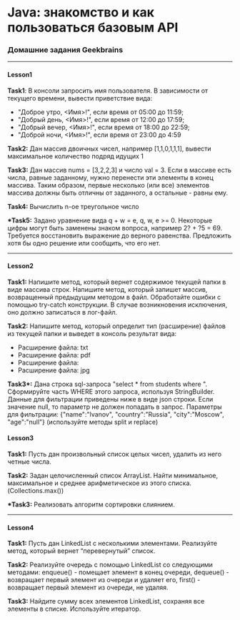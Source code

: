 # Java: знакомство и как пользоваться базовым API
### Домашние задания Geekbrains
---
#### Lesson1
__Task1__:
 В консоли запросить имя пользователя. В зависимости от текущего времени, вывести приветствие вида:
 - "Доброе утро, <Имя>!", если время от 05:00 до 11:59;
 - "Добрый день, <Имя>!", если время от 12:00 до 17:59;
 - "Добрый вечер, <Имя>!", если время от 18:00 до 22:59; 
 - "Доброй ночи, <Имя>!", если время от 23:00 до 4:59

__Task2:__
Дан массив двоичных чисел, например [1,1,0,1,1,1], вывести максимальное количество подряд идущих 1

__Task3:__
Дан массив nums = [3,2,2,3] и число val = 3. Если в массиве есть числа, равные заданному, нужно перенести эти элементы в конец массива. Таким образом, первые несколько (или все) элементов массива должны быть отличны от заданного, а остальные - равны ему.

__Task4:__
Вычислить n-ое треугольное число

__*Task5:__
Задано уравнение вида q + w = e, q, w, e >= 0. Некоторые цифры могут быть заменены знаком вопроса, например 2? + ?5 = 69. Требуется восстановить выражение до верного равенства. Предложить хотя бы одно решение или сообщить, что его нет.

---

#### Lesson2

__Task1:__ Напишите метод, который вернет содержимое текущей папки в виде массива строк.
Напишите метод, который запишет массив, возвращенный предыдущим методом в файл.
Обработайте ошибки с помощью try-catch конструкции. В случае возникновения исключения, оно должно записаться в лог-файл.

__Task2:__ Напишите метод, который определит тип (расширение) файлов из текущей папки и выведет в консоль результат вида:

- Расширение файла: txt
- Расширение файла: pdf
- Расширение файла:
- Расширение файла: jpg

__Task3*:__ Дана строка sql-запроса "select * from students where ".
Сформируйте часть WHERE этого запроса, используя StringBuilder.
Данные для фильтрации приведены ниже в виде json строки.
Если значение null, то параметр не должен попадать в запрос.
Параметры для фильтрации: {"name":"Ivanov", "country":"Russia", "city":"Moscow", "age":"null"}
(используйте методы split и replace)


#### Lesson3

__Task1:__ Пусть дан произвольный список целых чисел, удалить из него четные числа.

__Task2:__ Задан целочисленный список ArrayList. Найти минимальное, максимальное и среднее арифметическое из этого списка. (Collections.max())

__*Task3:__ Реализовать алгоритм сортировки слиянием.

---

#### Lesson4

__Task1:__ Пусть дан LinkedList с несколькими элементами. Реализуйте метод, который вернет “перевернутый” список.

__Task2:__  Реализуйте очередь с помощью LinkedList со следующими методами: enqueue() - помещает элемент в конец очереди, dequeue() - возвращает первый элемент из очереди и удаляет его, first() - возвращает первый элемент из очереди, не удаляя.

__Task3:__  Найдите сумму всех элементов LinkedList, сохраняя все элементы в списке. Используйте итератор.

